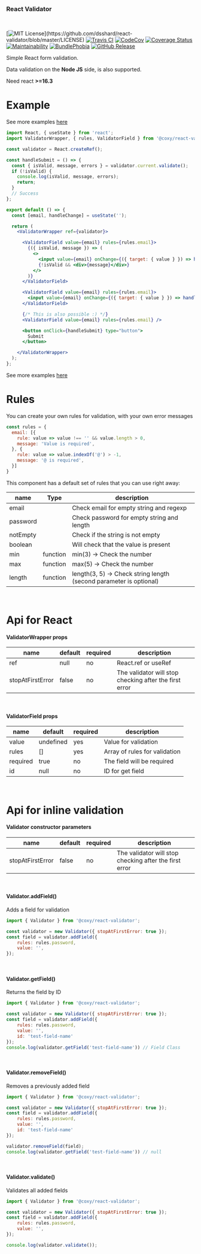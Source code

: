 ### React Validator
&nbsp;

[![MIT License](https://img.shields.io/apm/l/atomic-design-ui.svg?)](https://github.com/dsshard/react-validator/blob/master/LICENSE)
[![Travis CI](https://travis-ci.org/dsshard/react-validator.svg?branch=master)](https://travis-ci.org/dsshard/react-validator)
[![CodeCov](https://codecov.io/gh/dsshard/react-validator/branch/master/graph/badge.svg)](https://codecov.io/gh/dsshard/react-validator)
[![Coverage Status](https://coveralls.io/repos/github/dsshard/react-validator/badge.svg?branch=master)](https://coveralls.io/github/dsshard/react-validator?branch=master)
[![Maintainability](https://api.codeclimate.com/v1/badges/a30e71d313f2d8bdd6b1/maintainability)](https://codeclimate.com/github/dsshard/react-validator/maintainability)
[![BundlePhobia](https://badgen.net/bundlephobia/minzip/@coxy/react-validator)](https://bundlephobia.com/result?p=@coxy/react-validator)
[![GitHub Release](https://img.shields.io/github/release/dsshard/react-validator.svg?style=flat)]()  


Simple React form validation.

Data validation on the **Node JS** side, is also supported.


Need react **>=16.3**

# Example

See more examples [here](example/example.jsx)

```jsx
import React, { useState } from 'react';
import ValidatorWrapper, { rules, ValidatorField } from '@coxy/react-validator';

const validator = React.createRef();

const handleSubmit = () => {
  const { isValid, message, errors } = validator.current.validate();
  if (!isValid) {
    console.log(isValid, message, errors);
    return;
  }
  // Success
};

export default () => {
  const [email, handleChange] = useState('');

  return (
    <ValidatorWrapper ref={validator}>

      <ValidatorField value={email} rules={rules.email}>
        {({ isValid, message }) => (
          <>
            <input value={email} onChange={({ target: { value } }) => handleChange(value)} />
            {!isValid && <div>{message}</div>}
          </>
        )}
      </ValidatorField>

      <ValidatorField value={email} rules={rules.email}>
        <input value={email} onChange={({ target: { value } }) => handleChange(value)} />
      </ValidatorField>

      {/* This is also possible :) */}
      <ValidatorField value={email} rules={rules.email} />

      <button onClick={handleSubmit} type="button">
        Submit
      </button>

    </ValidatorWrapper>
  );
};
```

See more examples [here](example/example.jsx)
&nbsp;
# Rules

You can create your own rules for validation, with your own error messages


```javascript
const rules = {
  email: [{
    rule: value => value !== '' && value.length > 0,
    message: 'Value is required',
  }, {
    rule: value => value.indexOf('@') > -1,
    message: '@ is required',
  }]
}
```

This component has a default set of rules that you can use right away:

| ****name**** | **Type** | **description**                                                         |
|--------------|----------|-------------------------------------------------------------------------|
| email        |          | Check email for empty string and regexp                                 |
| password     |          | Check password for empty string and length                              |
| notEmpty     |          | Check if the string is not empty                                        |
| boolean      |          | Will check that the value is present                                    |
| min          | function | min\(3\) \-> Check the number                                           |
| max          | function | max\(5\) \-> Check the number                                           |
| length       | function | length\(3, 5\) \-> Check string length \(second parameter is optional\) |

&nbsp;

# Api for React

#### ValidatorWrapper props

 **name**         | **default** | **required** | **description**                                        
------------------|-------------|--------------|--------------------------------------------------------
 ref              | null        | no           | React\.ref or useRef                                   
 stopAtFirstError | false       | no           | The validator will stop checking after the first error       


&nbsp;
#### ValidatorField props

 ****name**** | ****default**** | ****required**** | **description**               
--------------|-----------------|------------------|-------------------------------
 value        | undefined       | yes              | Value for validation          
 rules        | \[\]            | yes              | Array of rules for validation 
 required     | true            | no               | The field will be required  
 id           | null            | no               | ID for get field  

&nbsp;
# Api for inline validation

#### Validator constructor parameters

 **name**         | **default** | **required** | **description**                                        
------------------|-------------|--------------|--------------------------------------------------------                                   
 stopAtFirstError | false       | no           | The validator will stop checking after the first error       
&nbsp;
#### Validator.addField()

Adds a field for validation

```javascript
import { Validator } from '@coxy/react-validator';

const validator = new Validator({ stopAtFirstError: true });
const field = validator.addField({
    rules: rules.password,
    value: '',
});
```
&nbsp;
#### Validator.getField()

Returns the field by ID

```javascript
import { Validator } from '@coxy/react-validator';

const validator = new Validator({ stopAtFirstError: true });
const field = validator.addField({
    rules: rules.password,
    value: '',
    id: 'test-field-name'
});
console.log(validator.getField('test-field-name')) // Field Class
```
&nbsp;
#### Validator.removeField()

Removes a previously added field


```javascript
import { Validator } from '@coxy/react-validator';

const validator = new Validator({ stopAtFirstError: true });
const field = validator.addField({
    rules: rules.password,
    value: '',
    id: 'test-field-name'
});

validator.removeField(field);
console.log(validator.getField('test-field-name')) // null
```

&nbsp;
#### Validator.validate()

Validates all added fields

```javascript
import { Validator } from '@coxy/react-validator';

const validator = new Validator({ stopAtFirstError: true });
const field = validator.addField({
    rules: rules.password,
    value: '',
});

console.log(validator.validate());
```
